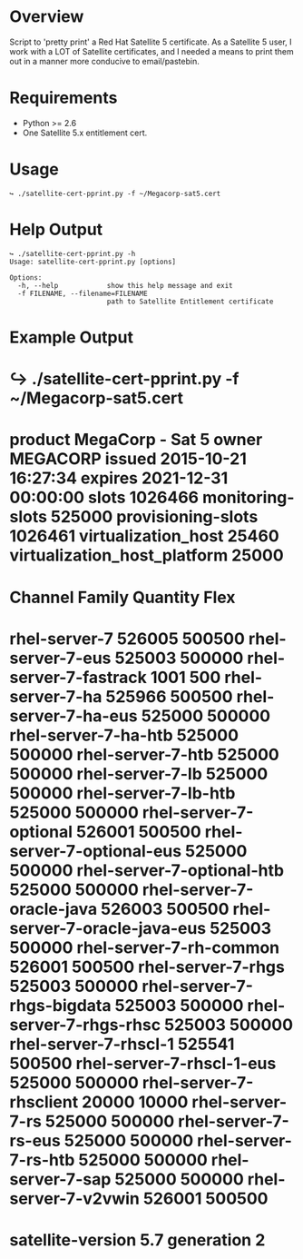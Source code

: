 # Overview

Script to 'pretty print' a Red Hat Satellite 5 certificate. As a Satellite 5 user,
I work with a LOT of Satellite certificates, and I needed a means to print them out
in a manner more conducive to email/pastebin. 

# Requirements

* Python >= 2.6
* One Satellite 5.x entitlement cert. 

# Usage

~~~
↪ ./satellite-cert-pprint.py -f ~/Megacorp-sat5.cert
~~~

# Help Output

~~~
↪ ./satellite-cert-pprint.py -h
Usage: satellite-cert-pprint.py [options]

Options:
  -h, --help            show this help message and exit
  -f FILENAME, --filename=FILENAME
                        path to Satellite Entitlement certificate
~~~

# Example Output

↪ ./satellite-cert-pprint.py -f ~/Megacorp-sat5.cert
================================================================================
product                                                         MegaCorp - Sat 5
owner                                                                   MEGACORP
issued                                                       2015-10-21 16:27:34
expires                                                      2021-12-31 00:00:00
slots                                                                    1026466
monitoring-slots                                                          525000
provisioning-slots                                                       1026461
virtualization_host                                                        25460
virtualization_host_platform                                               25000
================================================================================
Channel Family                                         Quantity             Flex
================================================================================
rhel-server-7                                            526005           500500
rhel-server-7-eus                                        525003           500000
rhel-server-7-fastrack                                     1001              500
rhel-server-7-ha                                         525966           500500
rhel-server-7-ha-eus                                     525000           500000
rhel-server-7-ha-htb                                     525000           500000
rhel-server-7-htb                                        525000           500000
rhel-server-7-lb                                         525000           500000
rhel-server-7-lb-htb                                     525000           500000
rhel-server-7-optional                                   526001           500500
rhel-server-7-optional-eus                               525000           500000
rhel-server-7-optional-htb                               525000           500000
rhel-server-7-oracle-java                                526003           500500
rhel-server-7-oracle-java-eus                            525003           500000
rhel-server-7-rh-common                                  526001           500500
rhel-server-7-rhgs                                       525003           500000
rhel-server-7-rhgs-bigdata                               525003           500000
rhel-server-7-rhgs-rhsc                                  525003           500000
rhel-server-7-rhscl-1                                    525541           500500
rhel-server-7-rhscl-1-eus                                525000           500000
rhel-server-7-rhsclient                                   20000            10000
rhel-server-7-rs                                         525000           500000
rhel-server-7-rs-eus                                     525000           500000
rhel-server-7-rs-htb                                     525000           500000
rhel-server-7-sap                                        525000           500000
rhel-server-7-v2vwin                                     526001           500500
================================================================================
satellite-version                                                            5.7
generation                                                                     2
================================================================================

